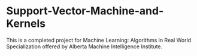 # Support-Vector-Machine-and-Kernels
This is a completed project for Machine Learning: Algorithms in Real World Specialization offered by Alberta Machine Intelligence Institute.
